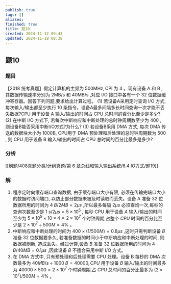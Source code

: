 ```yaml
---
publish: true
tags: []
aliases: 
finished: true
title: 题10
created: 2024-11-12 09:43
updated: 2024-11-18 08:38
---
```

## 题10
### 题目
【2018 统考真题】假定计算机的主频为 ${500}\mathrm{{MHz}},\mathrm{{CPI}}$ 为 4 。现有设备 $\mathrm{A}$ 和 $\mathrm{B}$ ,其数据传输速率分别为 $2\mathrm{{MB}}/\mathrm{s}$ 和 ${40}\mathrm{{MB}}/\mathrm{s}$ ,对应 $\mathrm{I}/\mathrm{O}$ 接口中各有一个 32 位数据缓冲寄存器。回答下列问题,要求给出计算过程。
(1) 若设备A采用定时查询 I/O 方式, 每次输入/输出都至少执行 10 条指令。设备A最多间隔多长时间查询一次才能不丢失数据?CPU 用于设备 A 输入/输出的时间占 CPU 总时间的百分比至少是多少?
(2) 在中断 I/O 方式下, 若每次中断响应和中断处理的总时钟周期数至少为 400 , 则设备B能否采用中断I/O方式?为什么?
(3) 若设备B采用 DMA 方式, 每次 DMA 传送的数据块大小为 1000B, CPU用于 DMA 预处理和后处理的总时钟周期数为 500 , 则 CPU 用于设备 B 输入/输出的时间占 CPU 总时间的百分比最多是多少?
### 分析
[[刷题/408真题分类/计组真题/第 6 章总线和输入输出系统/6.4 IO方式/题19]]
### 解
1. 程序定时向缓存端口查询数据, 由于缓存端口大小有限, 必须在传输完端口大小的数据时访问端口, 以防止部分数据未被及时读取而丢失。设备 A 准备 32 位数据所用的时间为 $4\;B/2{MB} = {2\mu }s$ ,所以最多每隔 ${2\mu }s$ 必须查询一次,每秒的查询次数至少是 $1\;s/{2\mu }s = 5 \times  {10}^{5}$ , 每秒 CPU 用于设备 $A$ 输入/输出的时间至少为 $5 \times  {10}^{5} \times  {10} \times  4 = 2 \times  {10}^{7}$ 个时钟周期,占整个 ${CPU}$ 时间的百分比至少是 $2 \times  {10}^{7} \div  {500}M = 4\%$ 。
2. 中断响应和中断处理的时间为 ${400} \times  ( {1/{500}M})  = {0.8\mu }s$ ,这时只需判断设备 $B$ 准备 32 位数据要多久, 若准备数据的时间小于中断响应和中断处理的时间, 则数据被刷新, 造成丢失。经过计算,设备 $B$ 准备 32 位数据所用的时间为 $4\;B/{40}{MB} = {0.1\mu }s$ ,因此设备 $B$ 不适合采用中断 I/O 方式。
3. 在 DMA 方式中, 只有预处理和后处理需要 CPU 处理。设备 B 每秒的 DMA 次数最多为 ${40}{MB}/s \div  {1000}\;B = {40000},{CPU}$ 用于设备 $B$ 输入/输出的时间最多为 ${40000} \times  {500} = 2 \times  {10}^{7}$ 个时钟周期,占 ${CPU}$ 总时间的百分比最多为 $( {2 \times  {10}^{7}}) /{500}M = 4\%$ 。